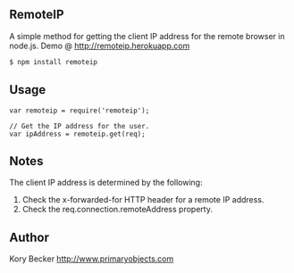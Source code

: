RemoteIP
--------

A simple method for getting the client IP address for the remote browser in node.js.
Demo @ http://remoteip.herokuapp.com

```bash
$ npm install remoteip
```

## Usage
```
var remoteip = require('remoteip');

// Get the IP address for the user.
var ipAddress = remoteip.get(req);
```

## Notes

The client IP address is determined by the following:

1. Check the x-forwarded-for HTTP header for a remote IP address.
2. Check the req.connection.remoteAddress property.

## Author

Kory Becker
http://www.primaryobjects.com
